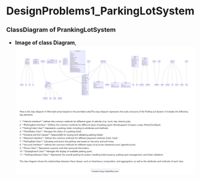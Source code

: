 # DesignProblems1_ParkingLotSystem
### ClassDiagram of PrankingLotSystem 
* **Image of class Diagram**,
![Class Diagram](ClassDiagramOfParkingLot.png)
